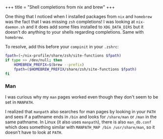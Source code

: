 +++
title = "Shell completions from nix and brew"
+++

One thing that I noticed when I installed packages from `nix` and `homebrew`
was the fact that I was missing `zsh` completions! I was looking at
`nix-daemon.sh` and it does add some files installed to `XDG_DATA_DIRS` but it
doesn't do anything to your shells regarding completions. Same with `homebrew`.

To resolve, add this before your `compinit` in your `.zshrc`:
```bash
fpath=(~/nix-profile/share/zsh/site-functions $fpath)
if type >> /dev/null; then
    HOMEBREW_PREFIX=$(brew --prefix)
    fpath=($HOMEBREW_PREFIX/share/zsh/site-functions $fpath)
fi
```

### Man

I was curious why my `man` pages worked even though they don't seem to be set
in `MANPATH`.

I realized that `manpath` also searches for man pages by looking in your `PATH`
and sees if a pathname ends in `/bin` and looks for `/share/man` or `/man` in
the same pathname. In Linux (it also uses `manpath`), there is also
`man_db.conf` which does something similar with `MANPATH_MAP /bin
/usr/share/man`, so it doesn't have to look at `PATH`.
